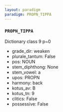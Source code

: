 ```yaml
---
layout: paradigm
paradigm: PROPN_TIPPA
---
```

### ` PROPN_TIPPA `

Dictionary class 9 p~0
* grade_dir: weaken
* plurale_tantum: False
* pos: NOUN
* stem_diphthong: None
* stem_vowel: a
* upos: PROPN
* harmony: back
* kotus_av: B
* kotus_tn: 9
* clitics: False
* possessive: False
